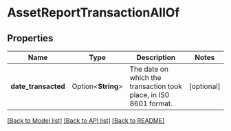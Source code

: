 # AssetReportTransactionAllOf

## Properties

Name | Type | Description | Notes
------------ | ------------- | ------------- | -------------
**date_transacted** | Option<**String**> | The date on which the transaction took place, in IS0 8601 format. | [optional]

[[Back to Model list]](../README.md#documentation-for-models) [[Back to API list]](../README.md#documentation-for-api-endpoints) [[Back to README]](../README.md)


